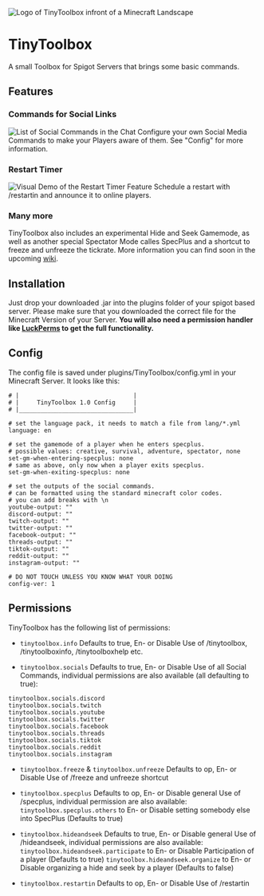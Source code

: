 ![Logo of TinyToolbox infront of a Minecraft Landscape](https://github.com/derjungeinhd/TinyToolbox/assets/125304376/d8cb363d-2057-4f48-b939-1e82f90a0f10)
# TinyToolbox
A small Toolbox for Spigot Servers that brings some basic commands.

## Features

### Commands for Social Links
![List of Social Commands in the Chat](https://github.com/derjungeinhd/TinyToolbox/assets/125304376/532c4042-8a7d-4e53-ab34-a2489b851e39)
Configure your own Social Media Commands to make your Players aware of them. See "Config" for more information.

### Restart Timer
![Visual Demo of the Restart Timer Feature](https://github.com/derjungeinhd/TinyToolbox/assets/125304376/ea4f94c1-764a-4059-9f5a-1d97fd0ab0bf)
Schedule a restart with /restartin and announce it to online players.

### Many more
TinyToolbox also includes an experimental Hide and Seek Gamemode, as well as another special Spectator Mode calles SpecPlus and a shortcut to freeze and unfreeze the tickrate. More information you can find soon in the upcoming [wiki](https://github.com/derjungeinhd/TinyToolbox/wiki).

## Installation
Just drop your downloaded .jar into the plugins folder of your spigot based server. Please make sure that you downloaded the correct file for the Minecraft Version of your Server. **You will also need a permission handler like [LuckPerms](https://luckperms.net/) to get the full functionality.**

## Config
The config file is saved under plugins/TinyToolbox/config.yml in your Minecraft Server. It looks like this:


```
# |                                |
# |     TinyToolbox 1.0 Config     |
# |________________________________|

# set the language pack, it needs to match a file from lang/*.yml
language: en

# set the gamemode of a player when he enters specplus.
# possible values: creative, survival, adventure, spectator, none
set-gm-when-entering-specplus: none
# same as above, only now when a player exits specplus.
set-gm-when-exiting-specplus: none

# set the outputs of the social commands.
# can be formatted using the standard minecraft color codes.
# you can add breaks with \n
youtube-output: ""
discord-output: ""
twitch-output: ""
twitter-output: ""
facebook-output: ""
threads-output: ""
tiktok-output: ""
reddit-output: ""
instagram-output: ""

# DO NOT TOUCH UNLESS YOU KNOW WHAT YOUR DOING
config-ver: 1
```

## Permissions
TinyToolbox has the following list of permissions:

- ```tinytoolbox.info```
Defaults to true, En- or Disable Use of /tinytoolbox, /tinytoolboxinfo, /tinytoolboxhelp etc.

- ```tinytoolbox.socials```
Defaults to true, En- or Disable Use of all Social Commands, individual permissions are also available (all defaulting to true):
```
tinytoolbox.socials.discord
tinytoolbox.socials.twitch
tinytoolbox.socials.youtube
tinytoolbox.socials.twitter
tinytoolbox.socials.facebook
tinytoolbox.socials.threads
tinytoolbox.socials.tiktok
tinytoolbox.socials.reddit
tinytoolbox.socials.instagram
```

- ```tinytoolbox.freeze``` & ```tinytoolbox.unfreeze```
Defaults to op, En- or Disable Use of /freeze and unfreeze shortcut

- ```tinytoolbox.specplus```
Defaults to op, En- or Disable general Use of /specplus, individual permission are also available:
```tinytoolbox.specplus.others``` to En- or Disable setting somebody else into SpecPlus
(Defaults to true)

- ```tinytoolbox.hideandseek```
Defaults to true, En- or Disable general Use of /hideandseek, individual permissions are also available:
```tinytoolbox.hideandseek.participate``` to En- or Disable Participation of a player
(Defaults to true)
```tinytoolbox.hideandseek.organize``` to En- or Disable organizing a hide and seek by a player
(Defaults to false)

- ```tinytoolbox.restartin```
Defaults to op, En- or Disable Use of /restartin
